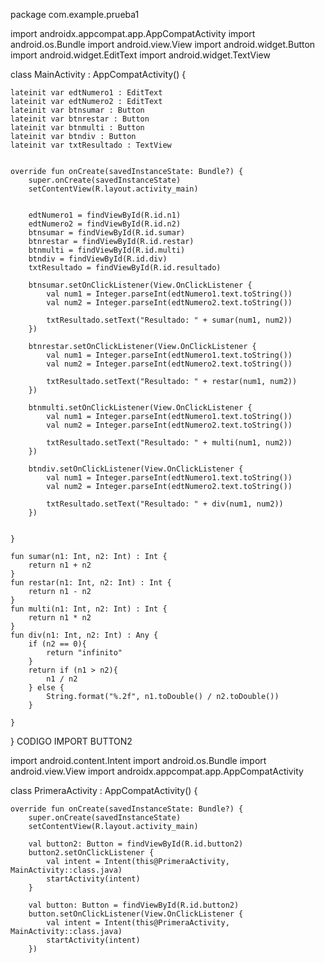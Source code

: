 package com.example.prueba1

import androidx.appcompat.app.AppCompatActivity
import android.os.Bundle
import android.view.View
import android.widget.Button
import android.widget.EditText
import android.widget.TextView

class MainActivity : AppCompatActivity() {

    lateinit var edtNumero1 : EditText
    lateinit var edtNumero2 : EditText
    lateinit var btnsumar : Button
    lateinit var btnrestar : Button
    lateinit var btnmulti : Button
    lateinit var btndiv : Button
    lateinit var txtResultado : TextView


    override fun onCreate(savedInstanceState: Bundle?) {
        super.onCreate(savedInstanceState)
        setContentView(R.layout.activity_main)


        edtNumero1 = findViewById(R.id.n1)
        edtNumero2 = findViewById(R.id.n2)
        btnsumar = findViewById(R.id.sumar)
        btnrestar = findViewById(R.id.restar)
        btnmulti = findViewById(R.id.multi)
        btndiv = findViewById(R.id.div)
        txtResultado = findViewById(R.id.resultado)

        btnsumar.setOnClickListener(View.OnClickListener {
            val num1 = Integer.parseInt(edtNumero1.text.toString())
            val num2 = Integer.parseInt(edtNumero2.text.toString())

            txtResultado.setText("Resultado: " + sumar(num1, num2))
        })

        btnrestar.setOnClickListener(View.OnClickListener {
            val num1 = Integer.parseInt(edtNumero1.text.toString())
            val num2 = Integer.parseInt(edtNumero2.text.toString())

            txtResultado.setText("Resultado: " + restar(num1, num2))
        })

        btnmulti.setOnClickListener(View.OnClickListener {
            val num1 = Integer.parseInt(edtNumero1.text.toString())
            val num2 = Integer.parseInt(edtNumero2.text.toString())

            txtResultado.setText("Resultado: " + multi(num1, num2))
        })

        btndiv.setOnClickListener(View.OnClickListener {
            val num1 = Integer.parseInt(edtNumero1.text.toString())
            val num2 = Integer.parseInt(edtNumero2.text.toString())

            txtResultado.setText("Resultado: " + div(num1, num2))
        })


    }

    fun sumar(n1: Int, n2: Int) : Int {
        return n1 + n2
    }
    fun restar(n1: Int, n2: Int) : Int {
        return n1 - n2
    }
    fun multi(n1: Int, n2: Int) : Int {
        return n1 * n2
    }
    fun div(n1: Int, n2: Int) : Any {
        if (n2 == 0){
            return "infinito"
        }
        return if (n1 > n2){
            n1 / n2
        } else {
            String.format("%.2f", n1.toDouble() / n2.toDouble())
        }

    }

}
CODIGO IMPORT BUTTON2

import android.content.Intent
import android.os.Bundle
import android.view.View
import androidx.appcompat.app.AppCompatActivity

class PrimeraActivity : AppCompatActivity() {

    override fun onCreate(savedInstanceState: Bundle?) {
        super.onCreate(savedInstanceState)
        setContentView(R.layout.activity_main)

        val button2: Button = findViewById(R.id.button2)
        button2.setOnClickListener {
            val intent = Intent(this@PrimeraActivity, MainActivity::class.java)
            startActivity(intent)
        }

        val button: Button = findViewById(R.id.button2)
        button.setOnClickListener(View.OnClickListener {
            val intent = Intent(this@PrimeraActivity, MainActivity::class.java)
            startActivity(intent)
        })
